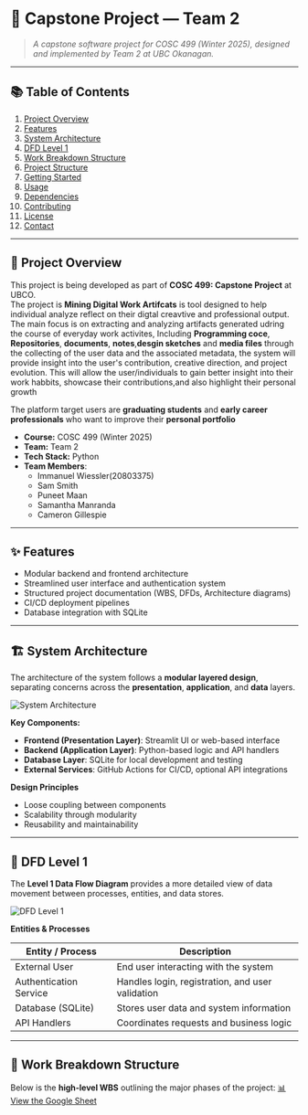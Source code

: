 # 🧠 Capstone Project — Team 2

> *A capstone software project for COSC 499 (Winter 2025), designed and implemented by Team 2 at UBC Okanagan.*

---

## 📚 Table of Contents

1. [Project Overview](#project-overview)  
2. [Features](#features)  
3. [System Architecture](#system-architecture)  
4. [DFD Level 1](#dfd-level-1)  
5. [Work Breakdown Structure](#work-breakdown-structure)  
6. [Project Structure](#project-structure)  
7. [Getting Started](#getting-started)  
8. [Usage](#usage)  
9. [Dependencies](#dependencies)  
10. [Contributing](#contributing)  
11. [License](#license)  
12. [Contact](#contact)

---

## 📝 Project Overview

This project is being developed as part of **COSC 499: Capstone Project** at UBCO.  
The project is **Mining Digital Work Artifcats** is tool
designed to help individual analyze reflect on their 
digtal creavtive and professional output. The main focus is  on extracting and analyzing artifacts generated udring the course of everyday work activites, Including
**Programming coce**, **Repositories**, **documents**,
**notes**,**desgin sketches** and **media files** through the collecting of the user data and the associated metadata, the system will provide insight into the user's contribution, creative direction, and project evolution. This will allow the user/individuals to gain better insight into their work habbits, showcase their contributions,and also highlight their personal growth 

The platform target users are **graduating students** and **early career professionals** who want to improve their **personal portfolio**



- **Course:** COSC 499 (Winter 2025)  
- **Team:** Team 2  
- **Tech Stack:** Python
- **Team Members**:
   - Immanuel Wiessler(20803375)
   - Sam Smith
   - Puneet Maan
   - Samantha Manranda
   - Cameron Gillespie 

---

## ✨ Features

- Modular backend and frontend architecture  
- Streamlined user interface and authentication system  
- Structured project documentation (WBS, DFDs, Architecture diagrams)  
- CI/CD deployment pipelines  
- Database integration with SQLite

---

## 🏗️ System Architecture

The architecture of the system follows a **modular layered design**, separating concerns across the **presentation**, **application**, and **data** layers.

![System Architecture](docs/architecture_diagram.png) <!-- Replace with your actual image path -->

**Key Components:**

- **Frontend (Presentation Layer)**: Streamlit UI or web-based interface  
- **Backend (Application Layer)**: Python-based logic and API handlers  
- **Database Layer**: SQLite for local development and testing  
- **External Services**: GitHub Actions for CI/CD, optional API integrations

**Design Principles**

- Loose coupling between components  
- Scalability through modularity  
- Reusability and maintainability

---

## 🧭 DFD Level 1

The **Level 1 Data Flow Diagram** provides a more detailed view of data movement between processes, entities, and data stores.

![DFD Level 1](docs/dfd_level1.png) <!-- Replace with your actual image path -->

**Entities & Processes**

| Entity / Process        | Description                                      |
|--------------------------|--------------------------------------------------|
| External User            | End user interacting with the system             |
| Authentication Service   | Handles login, registration, and user validation |
| Database (SQLite)        | Stores user data and system information          |
| API Handlers             | Coordinates requests and business logic          |

---

## 🧰 Work Breakdown Structure

Below is the **high-level WBS** outlining the major phases of the project:
[📊 View the Google Sheet](https://docs.google.com/spreadsheets/d/1zsUdvJTiAwR4KajjdB9kgwPiE1tOSrDV0mg0tFfgSF8/edit?usp=sharing)

